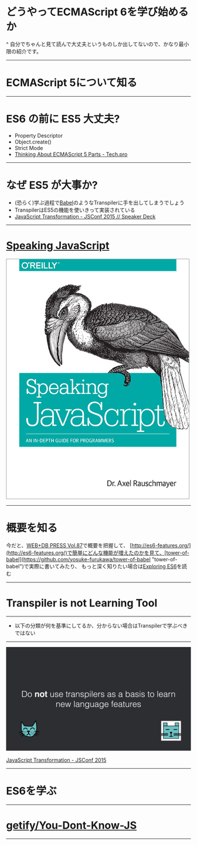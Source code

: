 # どうやってECMAScript 6を学び始めるか

^ 自分でちゃんと見て読んで大丈夫というものしか出してないので、かなり最小限の紹介です。

-----

# ECMAScript 5について知る

-----

# ES6 の前に ES5 大丈夫?

- Property Descriptor
- Object.create()
- Strict Mode
- [Thinking About ECMAScript 5 Parts - Tech.pro](http://tech.pro/tutorial/1671/thinking-about-ecmascript-5-parts "Thinking About ECMAScript 5 Parts - Tech.pro")

-----

# なぜ ES5 が大事か?

- (恐らく)学ぶ過程で[Babel](http://babeljs.io/ "Babel")のようなTranspilerに手を出してしまうでしょう
- TranspilerはES5の機能を使いきって実装されている
- [JavaScript Transformation - JSConf 2015 // Speaker Deck](https://speakerdeck.com/sebmck/javascript-transformation-jsconf-2015 "JavaScript Transformation - JSConf 2015 // Speaker Deck")

-----

# [Speaking JavaScript](http://speakingjs.com/ "Speaking JavaScript")

![fit, speaking js](img/speaking-javascript.jpg)


-----

# 概要を知る


今だと、[WEB+DB PRESS Vol.87](http://teppeis.hatenablog.com/entry/2015/06/webdb-press-es6-and-yapc-asia "WEB+DB PRESS Vol.87")で概要を把握して、
[http://es6-features.org/](http://es6-features.org/)で簡単にどんな機能が増えたのかを見て、[tower-of-babel](https://github.com/yosuke-furukawa/tower-of-babel "tower-of-babel")で実際に書いてみたり、
もっと深く知りたい場合は[Exploring ES6](http://exploringjs.com/ "Exploring ES6")を読む

----

# Transpiler is not Learning Tool

-----

- 以下の分類が何を基準にしてるか、分からない場合はTranspilerで学ぶべきではない


----


![dont use , inline](img/JavaScript_transformation.png)

[JavaScript Transformation - JSConf 2015](https://speakerdeck.com/sebmck/javascript-transformation-jsconf-2015 "JavaScript Transformation - JSConf 2015 // Speaker Deck")

----


# ES6を学ぶ

----


# [getify/You-Dont-Know-JS](https://github.com/getify/You-Dont-Know-JS "getify/You-Dont-Know-JS")

----